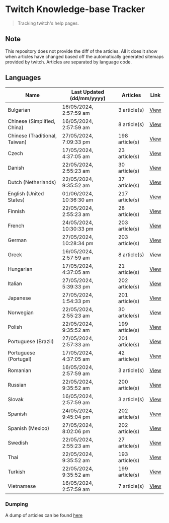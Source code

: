 # Twitch Knowledge-base Tracker
> Tracking twitch's help pages. 

## Note
This repository does not provide the diff of the articles. All it does it show when articles have changed based
off the automatically generated sitemaps provided by twitch. Articles are separated by language code.

## Languages

| Name                          | Last Updated (dd/mm/yyyy) | Articles       | Link                   |
|-------------------------------|---------------------------|----------------|------------------------|
| Bulgarian                     | 16/05/2024, 2:57:59 am    | 3 article(s)   | [View](docs/bg.md)     |
| Chinese (Simplified, China)   | 16/05/2024, 2:57:59 am    | 8 article(s)   | [View](docs/zh_CN.md)  |
| Chinese (Traditional, Taiwan) | 27/05/2024, 7:09:33 pm    | 198 article(s) | [View](docs/zh_TW.md)  |
| Czech                         | 17/05/2024, 4:37:05 am    | 23 article(s)  | [View](docs/cs.md)     |
| Danish                        | 22/05/2024, 2:55:23 am    | 30 article(s)  | [View](docs/da.md)     |
| Dutch (Netherlands)           | 22/05/2024, 9:35:52 am    | 37 article(s)  | [View](docs/nl_NL.md)  |
| English (United States)       | 01/06/2024, 10:36:30 am   | 217 article(s) | [View](docs/en_US.md)  |
| Finnish                       | 22/05/2024, 2:55:23 am    | 28 article(s)  | [View](docs/fi.md)     |
| French                        | 24/05/2024, 10:30:33 pm   | 203 article(s) | [View](docs/fr.md)     |
| German                        | 27/05/2024, 10:28:34 pm   | 203 article(s) | [View](docs/de.md)     |
| Greek                         | 16/05/2024, 2:57:59 am    | 8 article(s)   | [View](docs/el.md)     |
| Hungarian                     | 17/05/2024, 4:37:05 am    | 21 article(s)  | [View](docs/hu.md)     |
| Italian                       | 27/05/2024, 5:39:33 pm    | 202 article(s) | [View](docs/it.md)     |
| Japanese                      | 27/05/2024, 1:54:33 pm    | 201 article(s) | [View](docs/ja.md)     |
| Norwegian                     | 22/05/2024, 2:55:23 am    | 30 article(s)  | [View](docs/no.md)     |
| Polish                        | 22/05/2024, 9:35:52 am    | 199 article(s) | [View](docs/pl.md)     |
| Portuguese (Brazil)           | 27/05/2024, 2:57:33 am    | 201 article(s) | [View](docs/pt_BR.md)  |
| Portuguese (Portugal)         | 17/05/2024, 4:37:05 am    | 42 article(s)  | [View](docs/pt_PT.md)  |
| Romanian                      | 16/05/2024, 2:57:59 am    | 3 article(s)   | [View](docs/ro.md)     |
| Russian                       | 22/05/2024, 9:35:52 am    | 200 article(s) | [View](docs/ru.md)     |
| Slovak                        | 16/05/2024, 2:57:59 am    | 3 article(s)   | [View](docs/sk.md)     |
| Spanish                       | 24/05/2024, 9:45:04 pm    | 202 article(s) | [View](docs/es.md)     |
| Spanish (Mexico)              | 27/05/2024, 8:02:06 pm    | 202 article(s) | [View](docs/es_MX.md)  |
| Swedish                       | 22/05/2024, 2:55:23 am    | 27 article(s)  | [View](docs/sv.md)     |
| Thai                          | 22/05/2024, 9:35:52 am    | 193 article(s) | [View](docs/th.md)     |
| Turkish                       | 22/05/2024, 9:35:52 am    | 199 article(s) | [View](docs/tr.md)     |
| Vietnamese                    | 16/05/2024, 2:57:59 am    | 7 article(s)   | [View](docs/vi.md)     |

### Dumping
A dump of articles can be found [here](docs/RAW.md)